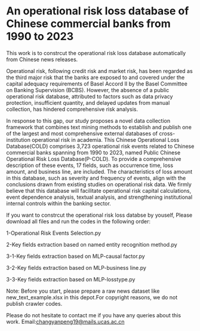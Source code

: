 # An operational risk loss database of Chinese commercial banks from 1990 to 2023

This work is to constrcut the operational risk loss database automatically from Chinese news releases.

Operational risk, following credit risk and market risk, has been regarded as the third major risk that the banks are exposed to and covered under the capital adequacy requirements of Basel Accord II by the Basel Committee on Banking Supervision (BCBS). However, the absence of a public operational risk database, attributed to factors such as data privacy protection, insufficient quantity, and delayed updates from manual collection, has hindered comprehensive risk analysis.

In response to this gap, our study proposes a novel data collection framework that combines text mining methods to establish and publish one of the largest and most comprehensive external databases of cross-institution operational risk in academia. This Chinese Operational Loss Database(COLD) comprises 3,723 operational risk events related to Chinese commercial banks spanning from 1990 to 2023, named Public Chinese Operational Risk Loss Database(P-COLD). To provide a comprehensive description of these events, 17 fields, such as occurrence time, loss amount, and business line, are included. The characteristics of loss amount in this database, such as severity and frequency of events, align with the conclusions drawn from existing studies on operational risk data. We firmly believe that this database will facilitate operational risk capital calculations, event dependence analysis, textual analysis, and strengthening institutional internal controls within the banking sector.

If you want to constrcut the operational risk loss databse by youself, Please download all files and run the codes in the following order:

1-Operational Risk Events Selection.py

2-Key fields extraction based on named entity recognition method.py

3-1-Key fields extraction based on MLP-causal factor.py

3-2-Key fields extraction based on MLP-business line.py

3-3-Key fields extraction based on MLP-losstype.py

Note: Before you start, please prepare a raw news dataset like new_text_example.xlsx in this depot.For copyright reasons, we do not publish crawler codes.

Please do not hesitate to contact me if you have any queries about this work.
Email:changyanpeng19@mails.ucas.ac.cn
